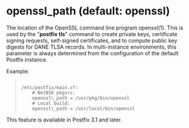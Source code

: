 # openssl_path (default: openssl)

The location of the OpenSSL command line program openssl(1). This
is used by the "**postfix tls**" command to create private keys,
certificate signing requests, self-signed certificates, and to
compute public key digests for DANE TLSA records. In multi-instance
environments, this parameter is always determined from the configuration
of the default Postfix instance.



 Example: 



> 
> 
> ```
> 
> /etc/postfix/main.cf:
>     # NetBSD pkgsrc:
>     openssl\_path = /usr/pkg/bin/openssl
>     # Local build:
>     openssl\_path = /usr/local/bin/openssl
> 
> ```
> 
> 



This feature is available in Postfix 3.1 and later.



